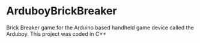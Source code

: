# ArduboyBrickBreaker
Brick Breaker game for the Arduino based handheld game device called the Arduboy. This project was coded in C++
